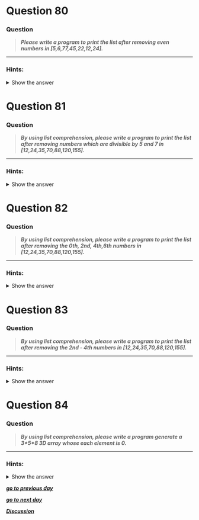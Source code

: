 

</details>

# Question 80

### **Question**

>***Please write a program to print the list after removing even numbers in [5,6,77,45,22,12,24].***


----------------------
### Hints:
<details>  <summary>Show the answer</summary>

> ***Use list comprehension to delete a bunch of element from a list.***

----------------------

**Main author's Solution: Python 2**
```python
li = [5,6,77,45,22,12,24]
li = [x for x in li if x%2!=0]
print li
```
----------------
**My Solution: Python 3**
```python
def isEven(n):
    return n%2!=0

li = [5,6,77,45,22,12,24]
lst = list(filter(isEven,li))
print(lst)
```
**OR**
```python
li = [5,6,77,45,22,12,24]
lst = list(filter(lambda n:n%2!=0,li))
print(lst)
```
---------------------



</details>

# Question 81

### **Question**

>***By using list comprehension, please write a program to print the list after removing numbers which are divisible by 5 and 7 in [12,24,35,70,88,120,155].***

----------------------
### Hints:
<details>  <summary>Show the answer</summary>

> ***Use list comprehension to delete a bunch of element from a list.***

----------------------

**Main author's Solution: Python 2**
```python
li = [12,24,35,70,88,120,155]
li = [x for x in li if x%5!=0 and x%7!=0]
print li
```
----------------
**My Solution: Python 3**
```python
li = [12,24,35,70,88,120,155]
li = [x for x in li if x % 35!=0]
print(li)
```
---------------------


</details>

# Question 82

### **Question**

>***By using list comprehension, please write a program to print the list after removing the 0th, 2nd, 4th,6th numbers in [12,24,35,70,88,120,155].***

----------------------
### Hints:
<details>  <summary>Show the answer</summary>

>***Use list comprehension to delete a bunch of element from a list.
Use enumerate() to get (index, value) tuple.***

----------------------

**Main author's Solution: Python 2**
```python

li = [12,24,35,70,88,120,155]
li = [x for (i,x) in enumerate(li) if i%2!=0]
print li
```
----------------
**My Solution: Python 3**
```python
li = [12,24,35,70,88,120,155]
li = [li[i] for i in range(len(li)) if i%2 != 0]
print(li)
```
---------------------



</details>

# Question 83

### **Question**

>***By using list comprehension, please write a program to print the list after removing the 2nd - 4th numbers in [12,24,35,70,88,120,155].***

----------------------
### Hints:
<details>  <summary>Show the answer</summary>

> ***Use list comprehension to delete a bunch of element from a list.
Use enumerate() to get (index, value) tuple.***

----------------------

**Main author's Solution: Python 2**
```python

li = [12,24,35,70,88,120,155]
li = [x for (i,x) in enumerate(li) if i<3 or 4<i]
print li

```
----------------
**My Solution: Python 3**
```python
#to be written
li = [12,24,35,70,88,120,155]
li = [li[i] for i in range(len(li)) if i<3 or 4<i]
print(li)
```
---------------------




</details>

# Question 84

### **Question**

> ***By using list comprehension, please write a program generate a 3\*5\*8 3D array whose each element is 0.***


----------------------
### Hints:
<details>  <summary>Show the answer</summary>

> ***Use list comprehension to make an array.***

----------------------

**Solution:**
```python
array = [[ [0 for col in range(8)] for col in range(5)] for row in range(3)]
print array
```
----------------

</details>

[***go to previous day***](Documentation/../Day_19.md "Day 19")

[***go to next day***](Documentation/../Day_21.md "Day 21")

[***Discussion***](../../../../../issues)